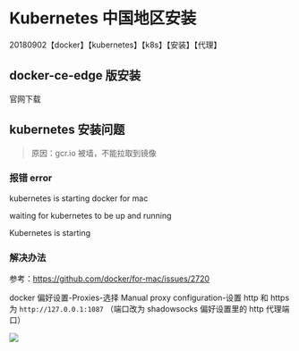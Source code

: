 # Kubernetes 中国地区安装

20180902【docker】【kubernetes】【k8s】【安装】【代理】



## docker-ce-edge 版安装

官网下载



## kubernetes 安装问题

> 原因：gcr.io 被墙，不能拉取到镜像

### 报错 error

kubernetes is starting docker for mac

waiting for kubernetes to be up and running

Kubernetes is starting

### 解决办法

参考：https://github.com/docker/for-mac/issues/2720

docker 偏好设置-Proxies-选择 Manual proxy configuration-设置 http 和 https 为 `http://127.0.0.1:1087` （端口改为 shadowsocks 偏好设置里的 http 代理端口）

![](https://ws2.sinaimg.cn/large/006tNbRwgy1fuvjxe302rj30rm0sa0ww.jpg)

